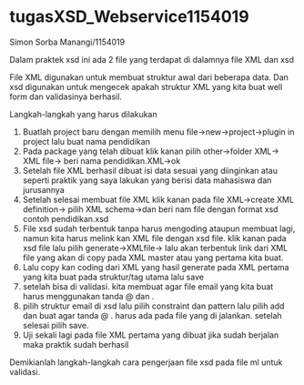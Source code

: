 # tugasXSD_Webservice1154019
Simon Sorba Manangi/1154019

Dalam praktek xsd ini ada 2 file yang terdapat di dalamnya file XML dan xsd

File XML digunakan untuk membuat struktur awal dari beberapa data.
Dan xsd digunakan untuk mengecek apakah struktur XML yang kita buat well form dan validasinya berhasil.

Langkah-langkah yang harus dilakukan
1. Buatlah project baru dengan memilih menu file->new->project->plugin in project lalu buat nama pendidikan
2. Pada package yang telah dibuat klik kanan pilih other->folder XML-> XML file-> beri nama pendidikan.XML->ok
3. Setelah file XML berhasil dibuat isi data sesuai yang diinginkan atau seperti praktik yang saya lakukan yang berisi data mahasiswa dan jurusannya
4. Setelah selesai membuat file XML klik kanan pada file XML->create XML definition-> pilih XML schema->dan beri nam file dengan format xsd
   contoh pendidikan.xsd
5. File xsd sudah terbentuk tanpa harus mengoding ataupun membuat lagi, namun kita harus melink kan XML file dengan xsd file.
   klik kanan pada xsd file lalu pilih generate->XMLfile-> lalu akan terbentuk link dari XML file yang akan di copy pada XML master atau
   yang pertama kita buat.
6. Lalu copy kan coding dari XML yang hasil generate pada XML pertama yang kita buat pada struktur/tag utama lalu save
7. setelah bisa di validasi. kita membuat agar file email yang kita buat harus menggunakan tanda @ dan .
8. pilih struktur email di xsd lalu pilih constraint dan pattern lalu pilih add dan buat agar tanda @ . harus ada pada file yang di jalankan. 
   setelah selesai pilih save.
9. Uji sekali lagi pada file XML pertama yang dibuat jika sudah berjalan maka praktik  sudah berhasil


Demikianlah langkah-langkah cara pengerjaan file xsd pada file ml untuk validasi.